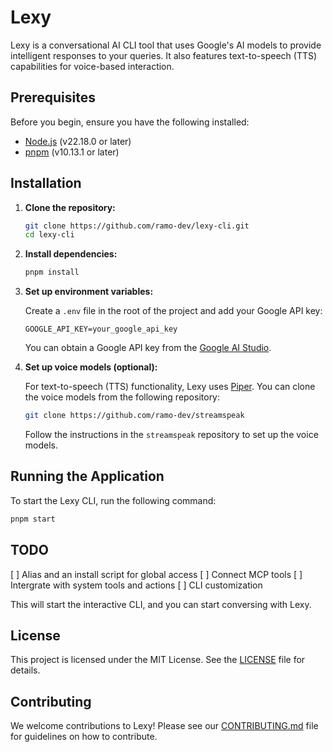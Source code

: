 # Lexy

Lexy is a conversational AI CLI tool that uses Google's AI models to provide intelligent responses to your queries. It also features text-to-speech (TTS) capabilities for voice-based interaction.

## Prerequisites

Before you begin, ensure you have the following installed:

- [Node.js](https://nodejs.org/) (v22.18.0 or later)
- [pnpm](https://pnpm.io/) (v10.13.1 or later)

## Installation

1.  **Clone the repository:**

    ```bash
    git clone https://github.com/ramo-dev/lexy-cli.git
    cd lexy-cli
    ```

2.  **Install dependencies:**

    ```bash
    pnpm install
    ```

3.  **Set up environment variables:**

    Create a `.env` file in the root of the project and add your Google API key:

    ```
    GOOGLE_API_KEY=your_google_api_key
    ```

    You can obtain a Google API key from the [Google AI Studio](https://aistudio.google.com/app/apikey).

4.  **Set up voice models (optional):**

    For text-to-speech (TTS) functionality, Lexy uses [Piper](https://github.com/rhasspy/piper). You can clone the voice models from the following repository:

    ```bash
    git clone https://github.com/ramo-dev/streamspeak
    ```

    Follow the instructions in the `streamspeak` repository to set up the voice models.

## Running the Application

To start the Lexy CLI, run the following command:

```bash
pnpm start
```

## TODO
[ ] Alias and an install script for global access
[ ] Connect MCP tools
[ ] Intergrate with system tools and actions
[ ] CLI customization

This will start the interactive CLI, and you can start conversing with Lexy.

## License

This project is licensed under the MIT License. See the [LICENSE](LICENSE) file for details.

## Contributing

We welcome contributions to Lexy! Please see our [CONTRIBUTING.md](CONTRIBUTING.md) file for guidelines on how to contribute.

